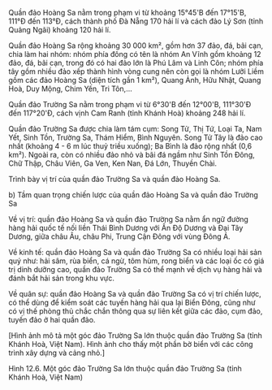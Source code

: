 Quần đảo Hoàng Sa nằm trong phạm vi từ khoảng 15°45'B đến 17°15'B, 111°Đ đến 113°Đ, cách thành phố Đà Nẵng 170 hải lí và cách đảo Lý Sơn (tỉnh Quảng Ngãi) khoảng 120 hải lí.

Quần đảo Hoàng Sa rộng khoảng 30 000 km², gồm hơn 37 đảo, đá, bãi cạn, chia làm hai nhóm: nhóm phía đông có tên là nhóm An Vĩnh gồm khoảng 12 đảo, đá, bãi cạn, trong đó có hai đảo lớn là Phú Lâm và Linh Côn; nhóm phía tây gồm nhiều đảo xếp thành hình vòng cung nên còn gọi là nhóm Lưỡi Liềm gồm các đảo Hoàng Sa (diện tích gần 1 km²), Quang Ảnh, Hữu Nhật, Quang Hoà, Duy Mộng, Chim Yến, Tri Tôn,...

Quần đảo Trường Sa nằm trong phạm vi từ 6°30'B đến 12°00'B, 111°30'Đ đến 117°20'Đ, cách vịnh Cam Ranh (tỉnh Khánh Hoà) khoảng 248 hải lí.

Quần đảo Trường Sa được chia làm tám cụm: Song Tử, Thị Tứ, Loại Ta, Nam Yết, Sinh Tồn, Trường Sa, Thám Hiểm, Bình Nguyên. Song Tử Tây là đảo cao nhất (khoảng 4 - 6 m lúc thuỷ triều xuống); Ba Bình là đảo rộng nhất (0,6 km²). Ngoài ra, còn có nhiều đảo nhỏ và bãi đá ngầm như Sinh Tồn Đông, Chữ Thập, Châu Viên, Ga Ven, Ken Nan, Đá Lớn, Thuyền Chài.

Trình bày vị trí của quần đảo Trường Sa và quần đảo Hoàng Sa.

b) Tầm quan trọng chiến lược của quần đảo Hoàng Sa và quần đảo Trường Sa

Về vị trí: quần đảo Hoàng Sa và quần đảo Trường Sa nằm ẩn ngữ đường hàng hải quốc tế nối liền Thái Bình Dương với Ấn Độ Dương và Đại Tây Dương, giữa châu Âu, châu Phi, Trung Cận Đông với vùng Đông Á.

Về kinh tế: quần đảo Hoàng Sa và quần đảo Trường Sa có nhiều loại hải sản quý như: hải sâm, rùa biển, cá ngừ, tôm hùm, rong biển và các loại ốc có giá trị dinh dưỡng cao, quần đảo Trường Sa có thể mạnh về dịch vụ hàng hải và đánh bắt hải sản trong khu vực.

Về quân sự: quần đảo Hoàng Sa và quần đảo Trường Sa có vị trí chiến lược, có thể dùng để kiểm soát các tuyến hàng hải qua lại Biển Đông, cũng như có vị thế phòng thủ chắc chắn thông qua sự liên kết giữa các đảo, cụm đảo, tuyến đảo ở hai quần đảo.

[Hình ảnh mô tả một góc đảo Trường Sa lớn thuộc quần đảo Trường Sa (tỉnh Khánh Hoà, Việt Nam). Hình ảnh cho thấy một phần bờ biển với các công trình xây dựng và cảng nhỏ.]

Hình 12.6. Một góc đảo Trường Sa lớn thuộc quần đảo Trường Sa (tỉnh Khánh Hoà, Việt Nam)